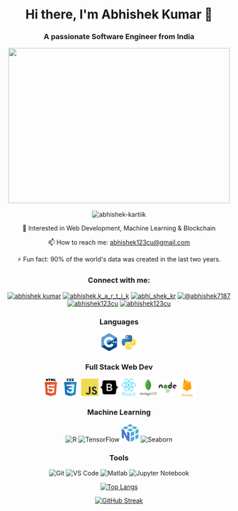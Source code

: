 <h1 align="center">Hi there, I'm Abhishek Kumar 👋</h1>
<h3 align="center">A passionate Software Engineer from India</h3>

<p align="center">
  <img width="500" height="350" src="https://cdn.dribbble.com/users/2131993/screenshots/4948736/thoughtworks-gif_dribbble.gif">
</p>

<p align="center">
  <img src="https://komarev.com/ghpvc/?username=abhishek-kartiik&label=Profile%20views&color=0e75b6&style=flat" alt="abhishek-kartiik" />
</p>

<p align="center">🧠 Interested in Web Development, Machine Learning & Blockchain</p>

<p align="center">📫 How to reach me: <a href="mailto:abhishek123cu@gmail.com">abhishek123cu@gmail.com</a></p>

<p align="center">⚡ Fun fact: 90% of the world's data was created in the last two years.</p>

<h3 align="center">Connect with me:</h3>

<p align="center">
  <a href="https://www.linkedin.com/in/abhishek-kr2511/" target="blank"><img src="https://raw.githubusercontent.com/rahuldkjain/github-profile-readme-generator/master/src/images/icons/Social/linked-in-alt.svg" alt="abhishek kumar" height="30" width="40" /></a>
  <a href="https://instagram.com/abhishek.k_a_r_t_i_k" target="blank"><img src="https://raw.githubusercontent.com/rahuldkjain/github-profile-readme-generator/master/src/images/icons/Social/instagram.svg" alt="abhishek.k_a_r_t_i_k" height="30" width="40" /></a>
  <a href="https://www.codechef.com/users/abhi_shek_kr" target="blank"><img src="https://cdn.jsdelivr.net/npm/simple-icons@3.1.0/icons/codechef.svg" alt="abhi_shek_kr" height="30" width="40" /></a>
  <a href="https://www.hackerrank.com/dashboard" target="blank"><img src="https://raw.githubusercontent.com/rahuldkjain/github-profile-readme-generator/master/src/images/icons/Social/hackerrank.svg" alt="@abhishek7187" height="30" width="40" /></a>
  <a href="https://www.leetcode.com/abhishek123cu" target="blank"><img src="https://raw.githubusercontent.com/rahuldkjain/github-profile-readme-generator/master/src/images/icons/Social/leet-code.svg" alt="abhishek123cu" height="30" width="40" /></a>
  <a href="https://auth.geeksforgeeks.org/user/abhishek123cu" target="blank"><img src="https://raw.githubusercontent.com/rahuldkjain/github-profile-readme-generator/master/src/images/icons/Social/geeks-for-geeks.svg" alt="abhishek123cu" height="30" width="40" /></a>
</p>

<h3 align="center">Languages</h3>

<p align="center">
  <img src="https://raw.githubusercontent.com/devicons/devicon/master/icons/cplusplus/cplusplus-original.svg" alt="C++" width="40" height="40"/>
  <img src="https://raw.githubusercontent.com/devicons/devicon/master/icons/python/python-original.svg" alt="Python" width="40" height="40"/>
</p>

<h3 align="center">Full Stack Web Dev</h3>
<p align="center">
  <img src="https://raw.githubusercontent.com/devicons/devicon/master/icons/html5/html5-original-wordmark.svg" alt="HTML5" width="40" height="40"/>
  <img src="https://raw.githubusercontent.com/devicons/devicon/master/icons/css3/css3-original-wordmark.svg" alt="CSS3" width="40" height="40"/>
  <img src="https://raw.githubusercontent.com/devicons/devicon/master/icons/javascript/javascript-original.svg" alt="JavaScript" width="40" height="40"/>
  <img src="https://raw.githubusercontent.com/devicons/devicon/master/icons/bootstrap/bootstrap-plain.svg" alt="Bootstrap 5" width="40" height="40"/>
  <img src="https://raw.githubusercontent.com/devicons/devicon/master/icons/react/react-original-wordmark.svg" alt="React" width="40" height="40"/>
  <img src="https://raw.githubusercontent.com/devicons/devicon/master/icons/mongodb/mongodb-original-wordmark.svg" alt="MongoDB" width="40" height="40"/>
  <img src="https://raw.githubusercontent.com/devicons/devicon/master/icons/nodejs/nodejs-original-wordmark.svg" alt="Node.js" width="40" height="40"/>
  <img src="https://raw.githubusercontent.com/devicons/devicon/master/icons/firebase/firebase-plain-wordmark.svg" alt="Firebase" width="40" height="40"/>
</p>

<h3 align="center">Machine Learning</h3>

<p align="center">
  <img src="https://www.r-project.org/logo/Rlogo.svg" alt="R" width="40" height="40"/>
  <img src="https://www.vectorlogo.zone/logos/tensorflow/tensorflow-icon.svg" alt="TensorFlow" width="40" height="40"/>
  <img src="https://raw.githubusercontent.com/devicons/devicon/master/icons/numpy/numpy-original.svg" alt="NumPy" width="40" height="40"/>
  <img src="https://seaborn.pydata.org/_static/logo-wide-lightbg.svg" alt="Seaborn" width="40" height="40"/>
</p>


<h3 align="center">Tools</h3>

<p align="center">
  <img src="https://www.vectorlogo.zone/logos/git-scm/git-scm-icon.svg" alt="Git" width="40" height="40"/>
  <img src="https://upload.wikimedia.org/wikipedia/commons/9/9a/Visual_Studio_Code_1.35_icon.svg" alt="VS Code" width="40" height="40"/>
  <img src="https://upload.wikimedia.org/wikipedia/commons/2/21/Matlab_Logo.png" alt="Matlab" width="40" height="40"/>
  <img src="https://upload.wikimedia.org/wikipedia/commons/3/38/Jupyter_logo.svg" alt="Jupyter Notebook" width="40" height="40"/>
</p>

<p align="center">
  
</p>
<p align="center">
  <a href="https://github.com/abhishek-kartik">
    <img src="https://github-readme-stats.vercel.app/api/top-langs/?username=abhishek-kartik&layout=compact&hide=html" alt="Top Langs">
  </a>
</p>

<p align="center">
  <a href="https://github.com/abhishek-kartik">
    <img src="https://github-readme-streak-stats.herokuapp.com/?user=abhishek-kartik&theme=dark&hide_border=true" alt="GitHub Streak">
  </a>
</p>

